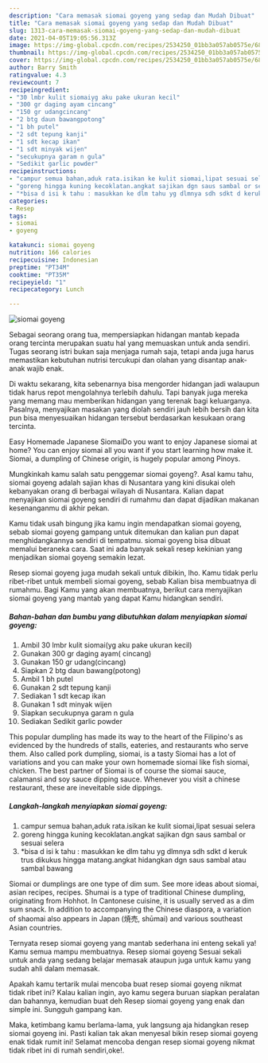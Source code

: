 ```yaml
---
description: "Cara memasak siomai goyeng yang sedap dan Mudah Dibuat"
title: "Cara memasak siomai goyeng yang sedap dan Mudah Dibuat"
slug: 1313-cara-memasak-siomai-goyeng-yang-sedap-dan-mudah-dibuat
date: 2021-04-05T19:05:56.313Z
image: https://img-global.cpcdn.com/recipes/2534250_01bb3a057ab0575e/680x482cq70/siomai-goyeng-foto-resep-utama.jpg
thumbnail: https://img-global.cpcdn.com/recipes/2534250_01bb3a057ab0575e/680x482cq70/siomai-goyeng-foto-resep-utama.jpg
cover: https://img-global.cpcdn.com/recipes/2534250_01bb3a057ab0575e/680x482cq70/siomai-goyeng-foto-resep-utama.jpg
author: Barry Smith
ratingvalue: 4.3
reviewcount: 7
recipeingredient:
- "30 lmbr kulit siomaiyg aku pake ukuran kecil"
- "300 gr daging ayam cincang"
- "150 gr udangcincang"
- "2 btg daun bawangpotong"
- "1 bh putel"
- "2 sdt tepung kanji"
- "1 sdt kecap ikan"
- "1 sdt minyak wijen"
- "secukupnya garam n gula"
- "Sedikit garlic powder"
recipeinstructions:
- "campur semua bahan,aduk rata.isikan ke kulit siomai,lipat sesuai selera"
- "goreng hingga kuning kecoklatan.angkat sajikan dgn saus sambal or sesuai selera"
- "*bisa d isi k tahu : masukkan ke dlm tahu yg dlmnya sdh sdkt d keruk trus dikukus hingga matang.angkat hidangkan dgn saus sambal atau sambal bawang"
categories:
- Resep
tags:
- siomai
- goyeng

katakunci: siomai goyeng 
nutrition: 166 calories
recipecuisine: Indonesian
preptime: "PT34M"
cooktime: "PT35M"
recipeyield: "1"
recipecategory: Lunch

---
```



![siomai goyeng](https://img-global.cpcdn.com/recipes/2534250_01bb3a057ab0575e/680x482cq70/siomai-goyeng-foto-resep-utama.jpg)

Sebagai seorang orang tua, mempersiapkan hidangan mantab kepada orang tercinta merupakan suatu hal yang memuaskan untuk anda sendiri. Tugas seorang istri bukan saja menjaga rumah saja, tetapi anda juga harus memastikan kebutuhan nutrisi tercukupi dan olahan yang disantap anak-anak wajib enak.

Di waktu  sekarang, kita sebenarnya bisa mengorder hidangan jadi walaupun tidak harus repot mengolahnya terlebih dahulu. Tapi banyak juga mereka yang memang mau memberikan hidangan yang terenak bagi keluarganya. Pasalnya, menyajikan masakan yang diolah sendiri jauh lebih bersih dan kita pun bisa menyesuaikan hidangan tersebut berdasarkan kesukaan orang tercinta. 

Easy Homemade Japanese SiomaiDo you want to enjoy Japanese siomai at home? You can enjoy siomai all you want if you start learning how make it. Siomai, a dumpling of Chinese origin, is hugely popular among Pinoys.

Mungkinkah kamu salah satu penggemar siomai goyeng?. Asal kamu tahu, siomai goyeng adalah sajian khas di Nusantara yang kini disukai oleh kebanyakan orang di berbagai wilayah di Nusantara. Kalian dapat menyajikan siomai goyeng sendiri di rumahmu dan dapat dijadikan makanan kesenanganmu di akhir pekan.

Kamu tidak usah bingung jika kamu ingin mendapatkan siomai goyeng, sebab siomai goyeng gampang untuk ditemukan dan kalian pun dapat menghidangkannya sendiri di tempatmu. siomai goyeng bisa dibuat memalui beraneka cara. Saat ini ada banyak sekali resep kekinian yang menjadikan siomai goyeng semakin lezat.

Resep siomai goyeng juga mudah sekali untuk dibikin, lho. Kamu tidak perlu ribet-ribet untuk membeli siomai goyeng, sebab Kalian bisa membuatnya di rumahmu. Bagi Kamu yang akan membuatnya, berikut cara menyajikan siomai goyeng yang mantab yang dapat Kamu hidangkan sendiri.

<!--inarticleads1-->

##### Bahan-bahan dan bumbu yang dibutuhkan dalam menyiapkan siomai goyeng:

1. Ambil 30 lmbr kulit siomai(yg aku pake ukuran kecil)
1. Gunakan 300 gr daging ayam( cincang)
1. Gunakan 150 gr udang(cincang)
1. Siapkan 2 btg daun bawang(potong)
1. Ambil 1 bh putel
1. Gunakan 2 sdt tepung kanji
1. Sediakan 1 sdt kecap ikan
1. Gunakan 1 sdt minyak wijen
1. Siapkan secukupnya garam n gula
1. Sediakan Sedikit garlic powder


This popular dumpling has made its way to the heart of the Filipino&#39;s as evidenced by the hundreds of stalls, eateries, and restaurants who serve them. Also called pork dumpling, siomai, is a tasty Siomai has a lot of variations and you can make your own homemade siomai like fish siomai, chicken. The best partner of Siomai is of course the siomai sauce, calamansi and soy sauce dipping sauce. Whenever you visit a chinese restaurant, these are ineveitable side dippings. 

<!--inarticleads2-->

##### Langkah-langkah menyiapkan siomai goyeng:

1. campur semua bahan,aduk rata.isikan ke kulit siomai,lipat sesuai selera
1. goreng hingga kuning kecoklatan.angkat sajikan dgn saus sambal or sesuai selera
1. *bisa d isi k tahu : masukkan ke dlm tahu yg dlmnya sdh sdkt d keruk trus dikukus hingga matang.angkat hidangkan dgn saus sambal atau sambal bawang


Siomai or dumplings are one type of dim sum. See more ideas about siomai, asian recipes, recipes. Shumai is a type of traditional Chinese dumpling, originating from Hohhot. In Cantonese cuisine, it is usually served as a dim sum snack. In addition to accompanying the Chinese diaspora, a variation of shaomai also appears in Japan (焼売, shūmai) and various southeast Asian countries. 

Ternyata resep siomai goyeng yang mantab sederhana ini enteng sekali ya! Kamu semua mampu membuatnya. Resep siomai goyeng Sesuai sekali untuk anda yang sedang belajar memasak ataupun juga untuk kamu yang sudah ahli dalam memasak.

Apakah kamu tertarik mulai mencoba buat resep siomai goyeng nikmat tidak ribet ini? Kalau kalian ingin, ayo kamu segera buruan siapkan peralatan dan bahannya, kemudian buat deh Resep siomai goyeng yang enak dan simple ini. Sungguh gampang kan. 

Maka, ketimbang kamu berlama-lama, yuk langsung aja hidangkan resep siomai goyeng ini. Pasti kalian tak akan menyesal bikin resep siomai goyeng enak tidak rumit ini! Selamat mencoba dengan resep siomai goyeng nikmat tidak ribet ini di rumah sendiri,oke!.

